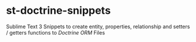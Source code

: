 # st-doctrine-snippets

Sublime Text 3 Snippets to create entity, properties, relationship and setters / getters functions to *Doctrine ORM* Files